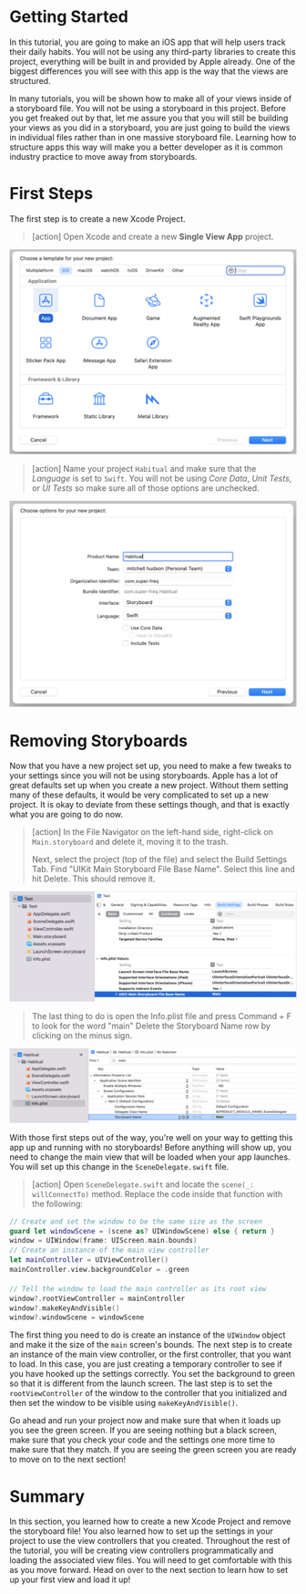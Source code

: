 # Getting Started

In this tutorial, you are going to make an iOS app that will help users track their daily habits. You will not be using any third-party libraries to create this project, everything will be built in and provided by Apple already. One of the biggest differences you will see with this app is the way that the views are structured.

In many tutorials, you will be shown how to make all of your views inside of a storyboard file. You will not be using a storyboard in this project. Before you get freaked out by that, let me assure you that you will still be building your views as you did in a storyboard, you are just going to build the views in individual files rather than in one massive storyboard file. Learning how to structure apps this way will make you a better developer as it is common industry practice to move away from storyboards.

# First Steps

The first step is to create a new Xcode Project.

> [action]
> Open Xcode and create a new **Single View App** project.

![New Project](./assets/new_project.png)

> [action]
> Name your project `Habitual` and make sure that the *Language* is set to `Swift`.
> You will not be using *Core Data*, *Unit Tests*, or *UI Tests* so make sure all of those options
> are unchecked.

![Name Project](./assets/name_project.png)

# Removing Storyboards

Now that you have a new project set up, you need to make a few tweaks to your settings since you will not be using storyboards. Apple has a lot of great defaults set up when you create a new project. Without them setting many of these defaults, it would be very complicated to set up a new project. It is okay to deviate from these settings though, and that is exactly what you are going to do now.

> [action]
> In the File Navigator on the left-hand side, right-click on `Main.storyboard` and delete it, moving
> it to the trash. 
>
> Next, select the project (top of the file) and select the Build Settings Tab. Find "UIKit Main Storyboard File Base Name". Select this line and hit Delete. This should remove it. 

![Remove Main](./assets/remove_main.png)

> The last thing to do is open the Info.plist file and press Command + F to look for the word "main" Delete the Storyboard Name row by clicking on the minus sign.

![Remove Main](./assets/info-plist.png)

With those first steps out of the way, you're well on your way to getting this app up and running with no storyboards! Before anything will show up, you need to change the main view that will be loaded when your app launches. You will set up this change in the `SceneDelegate.swift` file.

> [action]
> Open `SceneDelegate.swift` and locate the `scene(_: willConnectTo)` method. Replace the code inside that function with the following:

```Swift 
// Create and set the window to be the same size as the screen
guard let windowScene = (scene as? UIWindowScene) else { return }
window = UIWindow(frame: UIScreen.main.bounds)
// Create an instance of the main view controller
let mainController = UIViewController()
mainController.view.backgroundColor = .green

// Tell the window to load the main controller as its root view
window?.rootViewController = mainController
window?.makeKeyAndVisible()
window?.windowScene = windowScene
```

The first thing you need to do is create an instance of the `UIWindow` object and make it the size of the `main` screen's bounds. The next step is to create an instance of the main view controller, or the first controller, that you want to load. In this case, you are just creating a temporary controller to see if you have hooked up the settings correctly. You set the background to green so that it is different from the launch screen. The last step is to set the `rootViewController` of the window to the controller that you initialized and then set the window to be visible using `makeKeyAndVisible()`.

Go ahead and run your project now and make sure that when it loads up you see the green screen. If you are seeing nothing but a black screen, make sure that you check your code and the settings one more time to make sure that they match. If you are seeing the green screen you are ready to move on to the next section!

# Summary

In this section, you learned how to create a new Xcode Project and remove the storyboard file! You also learned how to set up the settings in your project to use the view controllers that you created. Throughout the rest of the tutorial, you will be creating view controllers programmatically and loading the associated view files. You will need to get comfortable with this as you move forward. Head on over to the next section to learn how to set up your first view and load it up!
